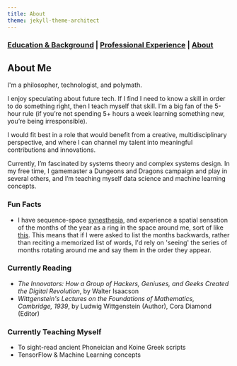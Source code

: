 ```yaml
---
title: About
theme: jekyll-theme-architect
---
```


###  [Education & Background](https://caingraham.github.io/background)  |  [Professional Experience](https://caingraham.github.io/professional_experience)  |  [About](https://caingraham.github.io/)

## About Me

I'm a philosopher, technologist, and polymath.

I enjoy speculating about future tech. If I find I need to know a skill in order to do something right, then I teach myself that skill. I’m a big fan of the 5-hour rule (if you’re not spending 5+ hours a week learning something new, you’re being irresponsible).

I would fit best in a role that would benefit from a creative, multidisciplinary perspective, and where I can channel my talent into meaningful contributions and innovations.

Currently, I’m fascinated by systems theory and complex systems design. In my free time, I gamemaster a Dungeons and Dragons campaign and play in several others, and I’m teaching myself data science and machine learning concepts.

### Fun Facts

- I have sequence-space [synesthesia](https://en.wikipedia.org/wiki/Synesthesia), and experience a spatial sensation of the months of the year as a ring in the space around me, sort of like [this](http://blogs.discovermagazine.com/discoblog/files/2010/04/synaesthesia.jpg). This means that if I were asked to list the months backwards, rather than reciting a memorized list of words, I'd rely on 'seeing' the series of months rotating around me and say them in the order they appear.

### Currently Reading

- *The Innovators: How a Group of Hackers, Geniuses, and Geeks Created the Digital Revolution*, by Walter Isaacson
- *Wittgenstein's Lectures on the Foundations of Mathematics, Cambridge, 1939*, by Ludwig Wittgenstein (Author), Cora Diamond (Editor)

### Currently Teaching Myself

- To sight-read ancient Phoneician and Koine Greek scripts
- TensorFlow & Machine Learning concepts
